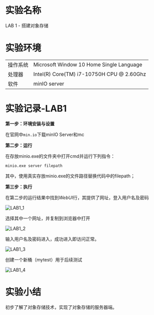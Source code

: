 # 实验名称

LAB 1 - 搭建对象存储

# 实验环境

| | |
| :----- | :----- | 
| 操作系统 | Microsoft Window 10 Home Single Language |
| 处理器 | Intel(R) Core(TM) i7-10750H CPU @ 2.60Ghz |
| 软件 | minIO server |

# 实验记录-LAB1

**第一步：环境安装与设置**

在官网中`min.io`下载minIO Server和mc


**第二步：运行**

在存放minio.exe的文件夹中打开cmd并运行下列指令：

`minio.exe server filepath`

其中，使用真实存放minio.exe的文件路径替换代码中的filepath；


**第三步：执行**

在第二步的运行结果中找到*WebUI*行，其提供了网址，登入用户名及密码

![LAB1_1](/Users/pings/Desktop/BigData/bigdata-storage-experiment-assignment-2024/I202120037/Lab1/figure/LAB1_1.JPG)

选择其中一个网址，并复制到浏览器中打开

![LAB1_2](/Users/pings/Desktop/BigData/bigdata-storage-experiment-assignment-2024/I202120037/Lab1/figure/LAB1_2.JPG)

输入用户名及密码进入，成功进入即访问正常。

![LAB1_3](/Users/pings/Desktop/BigData/bigdata-storage-experiment-assignment-2024/I202120037/Lab1/figure/LAB1_3.JPG)

创建一个新桶（mytest）用于后续测试

![LAB1_4](/Users/pings/Desktop/BigData/bigdata-storage-experiment-assignment-2024/I202120037/Lab1/figure/LAB1_4.JPG)

# 实验小结

初步了解了对象存储技术，实现了对象存储的服务器端。